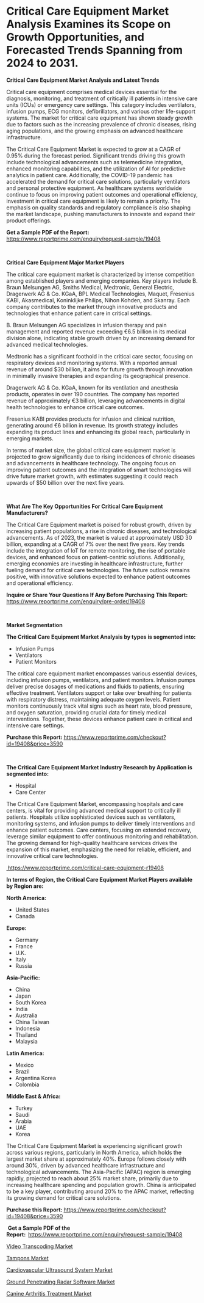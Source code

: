 <p><h1>Critical Care Equipment Market Analysis Examines its Scope on Growth Opportunities, and Forecasted Trends Spanning from 2024 to 2031.</h1></p><p><strong>Critical Care Equipment Market Analysis and Latest Trends</strong></p>
<p><p>Critical care equipment comprises medical devices essential for the diagnosis, monitoring, and treatment of critically ill patients in intensive care units (ICUs) or emergency care settings. This category includes ventilators, infusion pumps, ECG monitors, defibrillators, and various other life-support systems. The market for critical care equipment has shown steady growth due to factors such as the increasing prevalence of chronic diseases, rising aging populations, and the growing emphasis on advanced healthcare infrastructure.</p><p>The Critical Care Equipment Market is expected to grow at a CAGR of 0.95% during the forecast period. Significant trends driving this growth include technological advancements such as telemedicine integration, enhanced monitoring capabilities, and the utilization of AI for predictive analytics in patient care. Additionally, the COVID-19 pandemic has accelerated the demand for critical care solutions, particularly ventilators and personal protective equipment. As healthcare systems worldwide continue to focus on improving patient outcomes and operational efficiency, investment in critical care equipment is likely to remain a priority. The emphasis on quality standards and regulatory compliance is also shaping the market landscape, pushing manufacturers to innovate and expand their product offerings.</p></p>
<p><strong>Get a Sample PDF of the Report:&nbsp;</strong> <a href="https://www.reportprime.com/enquiry/request-sample/19408?utm_campaign=41&utm_medium=2&utm_source=Github&utm_content=ia&utm_term=23112024&utm_id=critical-care-equipment">https://www.reportprime.com/enquiry/request-sample/19408</a></p>
<p>&nbsp;</p>
<p><strong>Critical Care Equipment Major Market Players</strong></p>
<p><p>The critical care equipment market is characterized by intense competition among established players and emerging companies. Key players include B. Braun Melsungen AG, Smiths Medical, Medtronic, General Electric, Dragerwerk AG & Co. KGaA, BPL Medical Technologies, Maquet, Fresenius KABI, Akasmedical, Koninklijke Philips, Nihon Kohden, and Skanray. Each company contributes to the market through innovative products and technologies that enhance patient care in critical settings.</p><p>B. Braun Melsungen AG specializes in infusion therapy and pain management and reported revenue exceeding €6.5 billion in its medical division alone, indicating stable growth driven by an increasing demand for advanced medical technologies.</p><p>Medtronic has a significant foothold in the critical care sector, focusing on respiratory devices and monitoring systems. With a reported annual revenue of around $30 billion, it aims for future growth through innovation in minimally invasive therapies and expanding its geographical presence.</p><p>Dragerwerk AG & Co. KGaA, known for its ventilation and anesthesia products, operates in over 190 countries. The company has reported revenue of approximately €3 billion, leveraging advancements in digital health technologies to enhance critical care outcomes.</p><p>Fresenius KABI provides products for infusion and clinical nutrition, generating around €6 billion in revenue. Its growth strategy includes expanding its product lines and enhancing its global reach, particularly in emerging markets.</p><p>In terms of market size, the global critical care equipment market is projected to grow significantly due to rising incidences of chronic diseases and advancements in healthcare technology. The ongoing focus on improving patient outcomes and the integration of smart technologies will drive future market growth, with estimates suggesting it could reach upwards of $50 billion over the next five years.</p></p>
<p>&nbsp;</p>
<p><strong>What Are The Key Opportunities For Critical Care Equipment Manufacturers?</strong></p>
<p><p>The Critical Care Equipment market is poised for robust growth, driven by increasing patient populations, a rise in chronic diseases, and technological advancements. As of 2023, the market is valued at approximately USD 30 billion, expanding at a CAGR of 7% over the next five years. Key trends include the integration of IoT for remote monitoring, the rise of portable devices, and enhanced focus on patient-centric solutions. Additionally, emerging economies are investing in healthcare infrastructure, further fueling demand for critical care technologies. The future outlook remains positive, with innovative solutions expected to enhance patient outcomes and operational efficiency.</p></p>
<p><strong>Inquire or Share Your Questions If Any Before Purchasing This Report:</strong> <a href="https://www.reportprime.com/enquiry/pre-order/19408?utm_campaign=41&utm_medium=2&utm_source=Github&utm_content=ia&utm_term=23112024&utm_id=critical-care-equipment">https://www.reportprime.com/enquiry/pre-order/19408</a></p>
<p>&nbsp;</p>
<p><strong>Market Segmentation</strong></p>
<p><strong>The Critical Care Equipment Market Analysis by types is segmented into:</strong></p>
<p><ul><li>Infusion Pumps</li><li>Ventilators</li><li>Patient Monitors</li></ul></p>
<p><p>The critical care equipment market encompasses various essential devices, including infusion pumps, ventilators, and patient monitors. Infusion pumps deliver precise dosages of medications and fluids to patients, ensuring effective treatment. Ventilators support or take over breathing for patients with respiratory distress, maintaining adequate oxygen levels. Patient monitors continuously track vital signs such as heart rate, blood pressure, and oxygen saturation, providing crucial data for timely medical interventions. Together, these devices enhance patient care in critical and intensive care settings.</p></p>
<p><strong>Purchase this Report:&nbsp;</strong><a href="https://www.reportprime.com/checkout?id=19408&price=3590&utm_campaign=41&utm_medium=2&utm_source=Github&utm_content=ia&utm_term=23112024&utm_id=critical-care-equipment">https://www.reportprime.com/checkout?id=19408&price=3590</a></p>
<p>&nbsp;</p>
<p><strong>The Critical Care Equipment Market Industry Research by Application is segmented into:</strong></p>
<p><ul><li>Hospital</li><li>Care Center</li></ul></p>
<p><p>The Critical Care Equipment Market, encompassing hospitals and care centers, is vital for providing advanced medical support to critically ill patients. Hospitals utilize sophisticated devices such as ventilators, monitoring systems, and infusion pumps to deliver timely interventions and enhance patient outcomes. Care centers, focusing on extended recovery, leverage similar equipment to offer continuous monitoring and rehabilitation. The growing demand for high-quality healthcare services drives the expansion of this market, emphasizing the need for reliable, efficient, and innovative critical care technologies.</p></p>
<p><a href="https://www.reportprime.com/critical-care-equipment-r19408?utm_campaign=41&utm_medium=2&utm_source=Github&utm_content=ia&utm_term=23112024&utm_id=critical-care-equipment">&nbsp;https://www.reportprime.com/critical-care-equipment-r19408</a></p>
<p><strong>In terms of Region, the Critical Care Equipment Market Players available by Region are:</strong></p>
<p>
    <p> <strong> North America: </strong>
        <ul>
            <li>United States</li>
            <li>Canada</li>
        </ul>
        </p> 
    <p> <strong> Europe: </strong>
        <ul>
            <li>Germany</li>
            <li>France</li>
            <li>U.K.</li>
            <li>Italy</li>
            <li>Russia</li>
        </ul>
        </p> 
    <p> <strong> Asia-Pacific: </strong>
        <ul>
            <li>China</li>
            <li>Japan</li>
            <li>South Korea</li>
            <li>India</li>
            <li>Australia</li>
            <li>China Taiwan</li>
            <li>Indonesia</li>
            <li>Thailand</li>
            <li>Malaysia</li>
        </ul>
        </p> 
    <p> <strong> Latin America: </strong>
        <ul>
            <li>Mexico</li>
            <li>Brazil</li>
            <li>Argentina Korea</li>
            <li>Colombia</li>
        </ul>
        </p> 
    <p> <strong> Middle East & Africa: </strong>
        <ul>
            <li>Turkey</li>
            <li>Saudi</li>
            <li>Arabia</li>
            <li>UAE</li>
            <li>Korea</li>
        </ul>
    </p>
    </p>
<p><p>The Critical Care Equipment Market is experiencing significant growth across various regions, particularly in North America, which holds the largest market share at approximately 40%. Europe follows closely with around 30%, driven by advanced healthcare infrastructure and technological advancements. The Asia-Pacific (APAC) region is emerging rapidly, projected to reach about 25% market share, primarily due to increasing healthcare spending and population growth. China is anticipated to be a key player, contributing around 20% to the APAC market, reflecting its growing demand for critical care solutions.</p></p>
<p><strong>Purchase this Report: </strong><a href="https://www.reportprime.com/checkout?id=19408&price=3590&utm_campaign=41&utm_medium=2&utm_source=Github&utm_content=ia&utm_term=23112024&utm_id=critical-care-equipment">https://www.reportprime.com/checkout?id=19408&price=3590</a></p>
<p>&nbsp;<strong>Get a Sample PDF of the Report:&nbsp;&nbsp;</strong><a href="https://www.reportprime.com/enquiry/request-sample/19408?utm_campaign=41&utm_medium=2&utm_source=Github&utm_content=ia&utm_term=23112024&utm_id=critical-care-equipment">https://www.reportprime.com/enquiry/request-sample/19408</a></p>
<p><strong></strong></p>
<p><p><a href="https://www.linkedin.com/pulse/video-transcoding-market-size-projected-grow-cagr-wgpzf?utm_campaign=41&utm_medium=2&utm_source=Github&utm_content=ia&utm_term=23112024&utm_id=critical-care-equipment">Video Transcoding Market</a></p><p><a href="https://github.com/RunaHaque64/Market-Research-Report-List-1/blob/main/tampons-market.md?utm_campaign=41&utm_medium=2&utm_source=Github&utm_content=ia&utm_term=23112024&utm_id=critical-care-equipment">Tampons Market</a></p><p><a href="https://github.com/sca704osol/Market-Research-Report-List-1/blob/main/cardiovascular-ultrasound-system-market.md?utm_campaign=41&utm_medium=2&utm_source=Github&utm_content=ia&utm_term=23112024&utm_id=critical-care-equipment">Cardiovascular Ultrasound System Market</a></p><p><a href="https://issuu.com/reportprime-2/docs/ground-penetrating-radar-software-m_9798c4756c0541?utm_campaign=41&utm_medium=2&utm_source=Github&utm_content=ia&utm_term=23112024&utm_id=critical-care-equipment">Ground Penetrating Radar Software Market</a></p><p><a href="https://www.linkedin.com/pulse/canine-arthritis-treatment-market-key-players-growth-trends-uvv9c?utm_campaign=41&utm_medium=2&utm_source=Github&utm_content=ia&utm_term=23112024&utm_id=critical-care-equipment">Canine Arthritis Treatment Market</a></p></p>